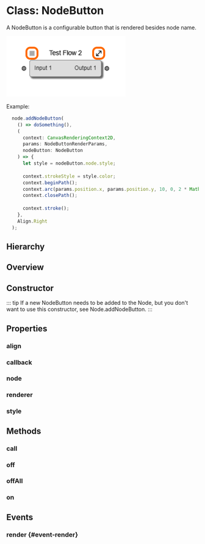 # Class: NodeButton

A NodeButton is a configurable button that is rendered besides <Ref to="./node">node</Ref> <Ref to="./node#name">name</Ref>.

<img class="zoomable" alt="Node-button example" src="/images/node-button-example.png" />

Example:
```js
  node.addNodeButton(
    () => doSomething(),
    (
      context: CanvasRenderingContext2D,
      params: NodeButtonRenderParams,
      nodeButton: NodeButton
    ) => {
      let style = nodeButton.node.style;

      context.strokeStyle = style.color;
      context.beginPath();
      context.arc(params.position.x, params.position.y, 10, 0, 2 * Math.PI);
      context.closePath();

      context.stroke();
    },
    Align.Right
  );
```

## Hierarchy

<Hierarchy
  :extend="{name: 'Hooks', link: './hooks'}"
  :implement="[
    {name: 'Renderable', link: '../interfaces/renderable.html'}
  ]"
/>

## Overview

<Overview :data="data" />

## Constructor

::: tip
If a new NodeButton needs to be added to the Node, but you don't want to use this constructor, see <Ref to="./node#addnodebutton">Node.addNodeButton</Ref>.
:::

<Method type="constructor">
  <template v-slot:signature>
    new NodeButton(<strong>node: </strong><em><Ref to="./node">Node</Ref></em>,
    <strong>callback: </strong><em>() => void</em>,
    <strong>render: </strong><em><Ref to="../interfaces/render-fn">RenderFn</Ref>&lt;<Ref to="#class-nodebutton">NodeButton</Ref>, <Ref to="../interfaces/node-button-render-params">NodeButtonRenderParams</Ref>&gt;</em>,
    <strong>align: </strong><em><Ref to="../enums/align">Align</Ref></em>,
    <strong>style?: </strong><em><Ref to="../interfaces/record">Record</Ref>&lt;string, any&gt;</em>):
    <em><Ref to="#class-nodebutton">NodeButton</Ref></em>
  </template>
  <template v-slot:params>
    <Param name="node"><em><Ref to="./node">Node</Ref></em></Param>
    <Param name="callback">
      <em>() => void</em>
    </Param>
    <Param name="render">
      <em><Ref to="../interfaces/render-fn">RenderFn</Ref>&lt;<Ref to="#class-nodebutton">NodeButton</Ref>, <Ref to="../interfaces/node-button-render-params">NodeButtonRenderParams</Ref>&gt;</em>
    </Param>
    <Param name="align">
      <em><Ref to="../enums/align">Align</Ref></em>
    </Param>
    <Param name="style?">
      <em><Ref to="../interfaces/record">Record</Ref>&lt;string, any&gt;</em>
    </Param>
  </template>
</Method>

## Properties

### align

<Property type="property" name="align">
  <template v-slot:type>
    <em><Ref to="../enums/align">Align</Ref></em>
  </template>
  <template v-slot:desc>
    Align button to the left or right of node's name.
  </template>
</Property>

### callback

<Property type="property" name="callback">
  <template v-slot:type>
    <em><Function class="mr-0p5" />() => void</em>
  </template>
  <template v-slot:desc>
    Function that will be called when click event happens.
  </template>
</Property>

### node

<Property type="property" name="node">
  <template v-slot:type>
    <em><Ref to="./node">Node</Ref></em>
  </template>
  <template v-slot:desc>
    Reference to the <Ref to="./node">Node</Ref> of this button.
  </template>
</Property>

### renderer

<Property type="property" name="renderer">
  <template v-slot:type>
    <em><Ref to="../interfaces/render-fn">RenderFn</Ref>&lt;<Ref to="class-nodebutton">NodeButton</Ref>, <Ref to="../interfaces/node-button-render-params">NodeButtonRenderParams</Ref>&gt;</em>
  </template>
  <template v-slot:desc>
  A <Ref to="../interfaces/render-fn">RenderFn</Ref> which is scoped to the Node-button instance.

  Any custom render function specified using this resolver will only affect this NodeButton instance.
  </template>
  <template v-slot:default>() => null</template>
</Property>

### style

<Property type="property" name="style">
  <template v-slot:type>
    <em><Ref to="../interfaces/record">Record</Ref>&lt;string, any&gt;</em>
  </template>
  <template v-slot:default>{}</template>
</Property>

## Methods

### call

<Method type="method-inherited">
  <template v-slot:signature>
    call(<strong>eventKey: </strong><em>string</em>, <strong>...args: </strong><em>any</em>):
    <em>void</em>
  </template>
  <template v-slot:inherit>
    <Icon type="inherited" />from <Ref to="./hooks">Hooks</Ref>.<Ref to="./hooks#call">call</Ref>
  </template>
</Method>

### off

<Method type="method-inherited">
  <template v-slot:signature>
    off(<strong>eventKey: </strong><em>string</em>, <strong>id: </strong><em>number</em>):
    <em>void</em>
  </template>
  <template v-slot:inherit>
    <Icon type="inherited" />from <Ref to="./hooks">Hooks</Ref>.<Ref to="./hooks#off">off</Ref>
  </template>
</Method>

### offAll

<Method type="method-inherited">
  <template v-slot:signature>
    offAll():
    <em>void</em>
  </template>
  <template v-slot:inherit>
    <Icon type="inherited" />from <Ref to="./hooks">Hooks</Ref>.<Ref to="./hooks#offall">offAll</Ref>
  </template>
</Method>

### on

<Method type="method-inherited">
  <template v-slot:signature>
    on(<strong>eventKey: </strong><em>string</em>, <strong>callback: </strong><em>(...args: any) => void</em>):
    <em>number</em>
  </template>
  <template v-slot:inherit>
    <Icon type="inherited" />from <Ref to="./hooks">Hooks</Ref>.<Ref to="./hooks#on">on</Ref>
  </template>
  <template v-slot:desc>
    <br/>
    See <Ref to="#events">Events</Ref>.
  </template>
</Method>

## Events

### render <Icon type="event" /> {#event-render}

<Event type="event">
  <template v-slot:desc>
    When a single render cycle completes for this node-button instance.
  </template>
</Event>

<script setup>
import data from '../../../../../reflections/api/classes/node-button.json';
</script>
